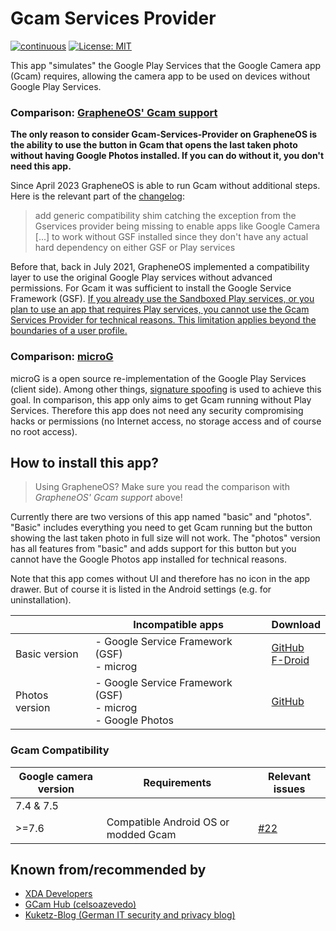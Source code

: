 # Gcam Services Provider

[![continuous](https://github.com/lukaspieper/Gcam-Services-Provider/workflows/continuous/badge.svg)](https://github.com/lukaspieper/Gcam-Services-Provider/actions)
[![License: MIT](https://img.shields.io/badge/License-MIT-blue.svg)](https://github.com/lukaspieper/Gcam-Services-Provider/blob/master/LICENSE)

This app "simulates" the Google Play Services that the Google Camera app (Gcam) requires, allowing the camera app to be
used on devices without Google Play Services.

### Comparison: [GrapheneOS' Gcam support](https://grapheneos.org/usage#google-camera)

**The only reason to consider Gcam-Services-Provider on GrapheneOS is the ability to use the button in Gcam that opens
the last taken photo without having Google Photos installed. If you can do without it, you don't need this app.**

Since April 2023 GrapheneOS is able to run Gcam without additional steps. Here is the relevant part of
the [changelog](https://grapheneos.org/releases#2023040400):

> add generic compatibility shim catching the exception from the Gservices provider being missing to enable apps like
> Google Camera [...] to work without GSF installed since they don't have any actual hard dependency on either GSF or Play
> services

Before that, back in July 2021, GrapheneOS implemented a compatibility layer to use the original Google Play services
without advanced permissions. For Gcam it was sufficient to install the Google Service Framework (GSF). <ins>If you
already use the Sandboxed Play services, or you plan to use an app that requires Play services, you cannot use the Gcam
Services Provider for technical reasons. This limitation applies beyond the boundaries of a user profile.</ins>

### Comparison: [microG](https://github.com/microg)

microG is a open source re-implementation of the Google Play Services (client side). Among other
things, [signature spoofing](https://github.com/microg/android_packages_apps_GmsCore/wiki/Signature-Spoofing) is used to
achieve this goal. In comparison, this app only aims to get Gcam running without Play Services. Therefore this app does
not need any security compromising hacks or permissions (no Internet access, no storage access and of course no root
access).

## How to install this app?

> Using GrapheneOS? Make sure you read the comparison with *GrapheneOS' Gcam support* above!

Currently there are two versions of this app named "basic" and "photos". "Basic" includes everything you need to get
Gcam running but the button showing the last taken photo in full size will not work. The "photos" version has all
features from "basic" and adds support for this button but you cannot have the Google Photos app installed for technical
reasons.

Note that this app comes without UI and therefore has no icon in the app drawer. But of course it is listed in the
Android settings (e.g. for uninstallation).

|                | Incompatible apps                                                 | Download                                                                                                                                              |
|----------------|-------------------------------------------------------------------|-------------------------------------------------------------------------------------------------------------------------------------------------------|
| Basic version  | - Google Service Framework (GSF)<br/>- microg                     | [GitHub](https://github.com/lukaspieper/Gcam-Services-Provider/releases)<br/>[F-Droid](https://f-droid.org/de/packages/de.lukaspieper.gcam.services/) |
| Photos version | - Google Service Framework (GSF)<br/>- microg<br/>- Google Photos | [GitHub](https://github.com/lukaspieper/Gcam-Services-Provider/releases)                                                                              |

### Gcam Compatibility

| Google camera version | Requirements                         | Relevant issues                                                                               |
|-----------------------|--------------------------------------|-----------------------------------------------------------------------------------------------|
| 7.4 & 7.5             |                                      |                                                                                               |
| >=7.6                 | Compatible Android OS or modded Gcam | [#22](https://github.com/lukaspieper/Gcam-Services-Provider/issues/22#issuecomment-814239882) |

## Known from/recommended by

- [XDA Developers](https://www.xda-developers.com/google-camera-port-hub/)
- [GCam Hub (celsoazevedo)](https://www.celsoazevedo.com/files/android/google-camera/troubleshooting/)
- [Kuketz-Blog (German IT security and privacy blog)](https://www.kuketz-blog.de/?s=gcam+services+provider)
